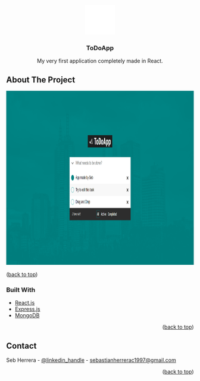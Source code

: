 <div id="top"></div>

<!-- PROJECT LOGO -->
<br />
<div align="center">
  <a href="https://github.com/github_username/repo_name">
    <img src="images/to-do.png" alt="Logo" width="80" height="80">
  </a>

<h3 align="center">ToDoApp</h3>

  <p align="center">
    My very first application completely made in React.
  </p>
</div>

<!-- ABOUT THE PROJECT -->
## About The Project
<div align="center">
  <a href="https://seb-todoapp.herokuapp.com/">
<img src="images/demo.png" alt="Logo" width="1000" height="467">
    </a>
  </div>
<p align="center>
It took me some time to understand how states work, but I finally succeded. I also explored a bit the world of NodeJs and MongoDB succesfully creating a simple database for the ToDos that anyone can edit. 
          <br> For the Drag and Drop, I used [React Beautiful DnD](https://github.com/atlassian/react-beautiful-dnd) that was very simple to install and apply to my project.
</p>
<p align="right">(<a href="#top">back to top</a>)</p>



### Built With
* [React.js](https://reactjs.org/)
* [Express.js](https://expressjs.com/)
* [MongoDB](https://www.mongodb.com/)

<p align="right">(<a href="#top">back to top</a>)</p>


<!-- CONTACT -->
## Contact

Seb Herrera - [@linkedin_handle](https://www.linkedin.com/in/sebherrerabe/) - sebastianherrerac1997@gmail.com

<p align="right">(<a href="#top">back to top</a>)</p>
